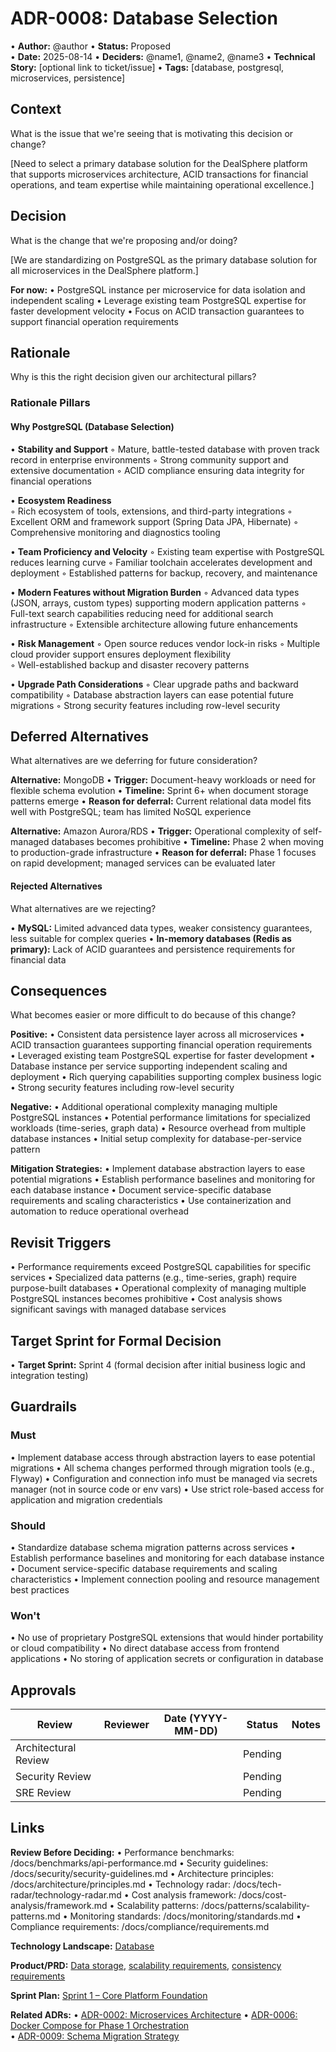 # ADR-0008: Database Selection

• **Author:** @author
• **Status:** Proposed  
• **Date:** 2025-08-14
• **Deciders:** @name1, @name2, @name3
• **Technical Story:** [optional link to ticket/issue]
• **Tags:** [database, postgresql, microservices, persistence]

## Context

What is the issue that we're seeing that is motivating this decision or change?

[Need to select a primary database solution for the DealSphere platform that supports microservices architecture, ACID transactions for financial operations, and team expertise while maintaining operational excellence.]

## Decision

What is the change that we're proposing and/or doing?

[We are standardizing on PostgreSQL as the primary database solution for all microservices in the DealSphere platform.]

**For now:**
• PostgreSQL instance per microservice for data isolation and independent scaling
• Leverage existing team PostgreSQL expertise for faster development velocity
• Focus on ACID transaction guarantees to support financial operation requirements

## Rationale

Why is this the right decision given our architectural pillars?

### Rationale Pillars

#### Why PostgreSQL (Database Selection)

• **Stability and Support**
  ◦ Mature, battle-tested database with proven track record in enterprise environments
  ◦ Strong community support and extensive documentation
  ◦ ACID compliance ensuring data integrity for financial operations

• **Ecosystem Readiness**  
  ◦ Rich ecosystem of tools, extensions, and third-party integrations
  ◦ Excellent ORM and framework support (Spring Data JPA, Hibernate)
  ◦ Comprehensive monitoring and diagnostics tooling
  
• **Team Proficiency and Velocity**
  ◦ Existing team expertise with PostgreSQL reduces learning curve
  ◦ Familiar toolchain accelerates development and deployment
  ◦ Established patterns for backup, recovery, and maintenance
  
• **Modern Features without Migration Burden**
  ◦ Advanced data types (JSON, arrays, custom types) supporting modern application patterns
  ◦ Full-text search capabilities reducing need for additional search infrastructure
  ◦ Extensible architecture allowing future enhancements
  
• **Risk Management**
  ◦ Open source reduces vendor lock-in risks
  ◦ Multiple cloud provider support ensures deployment flexibility  
  ◦ Well-established backup and disaster recovery patterns
  
• **Upgrade Path Considerations**
  ◦ Clear upgrade paths and backward compatibility
  ◦ Database abstraction layers can ease potential future migrations
  ◦ Strong security features including row-level security

## Deferred Alternatives

What alternatives are we deferring for future consideration?

**Alternative:** MongoDB
• **Trigger:** Document-heavy workloads or need for flexible schema evolution
• **Timeline:** Sprint 6+ when document storage patterns emerge
• **Reason for deferral:** Current relational data model fits well with PostgreSQL; team has limited NoSQL experience

**Alternative:** Amazon Aurora/RDS
• **Trigger:** Operational complexity of self-managed databases becomes prohibitive
• **Timeline:** Phase 2 when moving to production-grade infrastructure
• **Reason for deferral:** Phase 1 focuses on rapid development; managed services can be evaluated later

#### Rejected Alternatives

What alternatives are we rejecting?

• **MySQL:** Limited advanced data types, weaker consistency guarantees, less suitable for complex queries
• **In-memory databases (Redis as primary):** Lack of ACID guarantees and persistence requirements for financial data

## Consequences

What becomes easier or more difficult to do because of this change?

**Positive:**
• Consistent data persistence layer across all microservices
• ACID transaction guarantees supporting financial operation requirements  
• Leveraged existing team PostgreSQL expertise for faster development
• Database instance per service supporting independent scaling and deployment
• Rich querying capabilities supporting complex business logic
• Strong security features including row-level security

**Negative:**
• Additional operational complexity managing multiple PostgreSQL instances
• Potential performance limitations for specialized workloads (time-series, graph data)
• Resource overhead from multiple database instances
• Initial setup complexity for database-per-service pattern

**Mitigation Strategies:**
• Implement database abstraction layers to ease potential migrations
• Establish performance baselines and monitoring for each database instance
• Document service-specific database requirements and scaling characteristics
• Use containerization and automation to reduce operational overhead

## Revisit Triggers

• Performance requirements exceed PostgreSQL capabilities for specific services
• Specialized data patterns (e.g., time-series, graph) require purpose-built databases
• Operational complexity of managing multiple PostgreSQL instances becomes prohibitive
• Cost analysis shows significant savings with managed database services

## Target Sprint for Formal Decision

• **Target Sprint:** Sprint 4 (formal decision after initial business logic and integration testing)

## Guardrails

### Must
• Implement database access through abstraction layers to ease potential migrations
• All schema changes performed through migration tools (e.g., Flyway)
• Configuration and connection info must be managed via secrets manager (not in source code or env vars)
• Use strict role-based access for application and migration credentials

### Should  
• Standardize database schema migration patterns across services
• Establish performance baselines and monitoring for each database instance
• Document service-specific database requirements and scaling characteristics
• Implement connection pooling and resource management best practices

### Won't
• No use of proprietary PostgreSQL extensions that would hinder portability or cloud compatibility
• No direct database access from frontend applications
• No storing of application secrets or configuration in database

## Approvals

| Review | Reviewer | Date (YYYY-MM-DD) | Status | Notes |
|--------|----------|-------------------|--------|---------|
| Architectural Review | | | Pending | |
| Security Review | | | Pending | |
| SRE Review | | | Pending | |

## Links

**Review Before Deciding:**
• Performance benchmarks: /docs/benchmarks/api-performance.md
• Security guidelines: /docs/security/security-guidelines.md
• Architecture principles: /docs/architecture/principles.md
• Technology radar: /docs/tech-radar/technology-radar.md
• Cost analysis framework: /docs/cost-analysis/framework.md
• Scalability patterns: /docs/patterns/scalability-patterns.md
• Monitoring standards: /docs/monitoring/standards.md
• Compliance requirements: /docs/compliance/requirements.md

**Technology Landscape:** [Database](../tech/technology-landscape.md#database)

**Product/PRD:** [Data storage](../product/Phase1_PRD.md#data-storage), [scalability requirements](../product/Phase1_PRD.md#scalability-requirements), [consistency requirements](../product/Phase1_PRD.md#consistency-requirements)

**Sprint Plan:** [Sprint 1 – Core Platform Foundation](../tech/sprint-plan-phase-1.md#sprint-1-core-platform-foundation)

**Related ADRs:**
• [ADR-0002: Microservices Architecture](ADR-0002-microservices-architecture.md)
• [ADR-0006: Docker Compose for Phase 1 Orchestration](ADR-0006-docker-compose-phase1-orchestration.md)  
• [ADR-0009: Schema Migration Strategy](ADR-0009-schema-migration-strategy.md)
